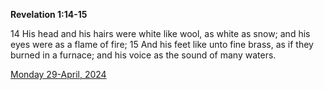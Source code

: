 **Revelation 1:14-15**

14 His head and his hairs were white like wool, as white as snow; and his eyes were as a flame of fire; 15 And his feet like unto fine brass, as if they burned in a furnace; and his voice as the sound of many waters.

[Monday 29-April, 2024](https://getbible.life/kjv/Revelation/1/14-15)
